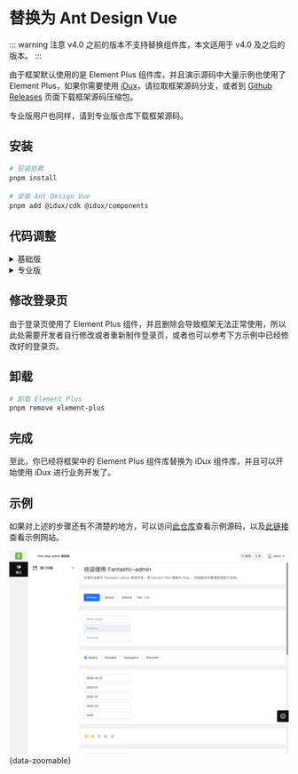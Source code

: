 # 替换为 Ant Design Vue

::: warning 注意
v4.0 之前的版本不支持替换组件库，本文适用于 v4.0 及之后的版本。
:::

由于框架默认使用的是 Element Plus 组件库，并且演示源码中大量示例也使用了 Element Plus，如果你需要使用 [iDux](https://idux.site/)，请拉取框架源码分支，或者到 [Github Releases](https://github.com/one-step-admin/basic/releases) 页面下载框架源码压缩包。

专业版用户也同样，请到专业版仓库下载框架源码。

## 安装

```sh
# 安装依赖
pnpm install

# 安装 Ant Design Vue
pnpm add @idux/cdk @idux/components
```

## 代码调整

<details>
<summary>基础版</summary>

修改 `/tsconfig.json` 文件

```json
{
  "compilerOptions": {
    ...
    "types": [
      ...
      "element-plus/global" // [!code --]
    ],
    ...
  }
}
```

整体修改 `/src/ui-provider/index.ts` 文件

```ts
import type { App } from 'vue'
import IduxCdk from '@idux/cdk'
import IduxComponents from '@idux/components'
import { IDUX_ICON_DEPENDENCIES, addIconDefinitions } from '@idux/components/icon'
import { createGlobalConfig } from '@idux/components/config'
import { zhCN } from '@idux/components/locales'
import '@idux/components/index.full.css'

function install(app: App) {
  addIconDefinitions(IDUX_ICON_DEPENDENCIES)
  app.use(IduxCdk).use(IduxComponents).use(createGlobalConfig({ locale: zhCN }))
}

export default { install }
```

整体修改 `/src/ui-provider/index.vue` 文件

```vue
<script setup lang="ts">
import useSettingsStore from '@/store/modules/settings'

const settingsStore = useSettingsStore()
</script>

<template>
  <IxThemeProvider :preset-theme="settingsStore.settings.app.colorScheme === 'dark' ? 'dark' : 'default'">
    <IxMessageProvider>
      <slot />
    </IxMessageProvider>
  </IxThemeProvider>
</template>
```

删除相关文件

```
.
└─ src
   └─ components // 下列扩展组件基于 Element Plus 二次封装，需要删除
     ├─ FileUpload
     ├─ ImagePreview
     ├─ ImagesUpload
     ├─ ImageUpload
     └─ PcasCascader
```

</details>

<details>
<summary>专业版</summary>

修改 `/tsconfig.json` 文件

```json
{
  "compilerOptions": {
    ...
    "types": [
      ...
      "element-plus/global" // [!code --]
    ],
    ...
  }
}
```

整体修改 `/src/ui-provider/index.ts` 文件

```ts
import type { App } from 'vue'
import IduxCdk from '@idux/cdk'
import IduxComponents from '@idux/components'
import { IDUX_ICON_DEPENDENCIES, addIconDefinitions } from '@idux/components/icon'
import { enUS, zhCN } from '@idux/components/locales'
import '@idux/components/index.full.css'

// 此处的对象属性和 src/locales/index.ts 中的 messages 对象属性一一对应
const locales: { [key: string]: any } = {
  'zh-cn': zhCN,
  'zh-tw': zhCN,
  'en': enUS,
}

function install(app: App) {
  addIconDefinitions(IDUX_ICON_DEPENDENCIES)
  app.use(IduxCdk).use(IduxComponents)
}

export default { install }
```

整体修改 `/src/ui-provider/index.vue` 文件

```vue
<script setup lang="ts">
import { useGlobalConfig } from '@idux/components/config'
import { locales } from './index'
import useSettingsStore from '@/store/modules/settings'

const settingsStore = useSettingsStore()

const [, setLocale] = useGlobalConfig('locale', locales[settingsStore.lang])
watch(() => settingsStore.lang, val => setLocale(locales[settingsStore.lang]))
</script>

<template>
  <IxThemeProvider :preset-theme="settingsStore.settings.app.colorScheme === 'dark' ? 'dark' : 'default'">
    <IxMessageProvider>
      <slot />
    </IxMessageProvider>
  </IxThemeProvider>
</template>
```

删除相关文件

```
.
├─ plop-templates
│  └─ module // 标准模块模板基于 Element Plus 开发，需要删除
└─ src
   └─ components // 下列扩展组件基于 Element Plus 二次封装，需要删除
     ├─ FileUpload
     ├─ IconPicker
     ├─ ImagePreview
     ├─ ImagesUpload
     ├─ ImageUpload
     └─ PcasCascader
```

</details>

## 修改登录页

由于登录页使用了 Element Plus 组件，并且删除会导致框架无法正常使用，所以此处需要开发者自行修改或者重新制作登录页，或者也可以参考下方示例中已经修改好的登录页。

## 卸载

```sh
# 卸载 Element Plus
pnpm remove element-plus
```

## 完成

至此，你已经将框架中的 Element Plus 组件库替换为 iDux 组件库，并且可以开始使用 iDux 进行业务开发了。

## 示例

如果对上述的步骤还有不清楚的地方，可以访问[此仓库](https://github.com/one-step-admin/idux-example)查看示例源码，以及[此链接](https://one-step-admin.github.io/idux-example/)查看示例网站。

![](/ui-idux.png){data-zoomable}
